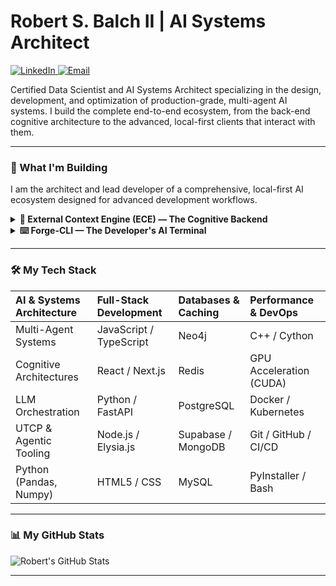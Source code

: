 # Robert S. Balch II | AI Systems Architect

<p align="left">
  <a href="https://www.linkedin.com/in/robert-balch-ii/" target="_blank">
    <img src="https://img.shields.io/badge/LinkedIn-0077B5?style=for-the-badge&logo=linkedin&logoColor=white" alt="LinkedIn"/>
  </a>
  <a href="mailto:robertbalchii.contact@gmail.com">
    <img src="https://img.shields.io/badge/Email-D14836?style=for-the-badge&logo=gmail&logoColor=white" alt="Email"/>
  </a>
</p>

Certified Data Scientist and AI Systems Architect specializing in the design, development, and optimization of production-grade, multi-agent AI systems. I build the complete end-to-end ecosystem, from the back-end cognitive architecture to the advanced, local-first clients that interact with them.

---

### 🚀 What I'm Building

I am the architect and lead developer of a comprehensive, local-first AI ecosystem designed for advanced development workflows.

<details>
<summary>
  <strong>🧠 External Context Engine (ECE) &mdash; The Cognitive Backend</strong>
</summary>

<br>

The ECE is a novel cognitive architecture featuring a tiered multi-agent system (Python, FastAPI) designed to provide persistent memory and context management for AI applications. It enables long-term reasoning and relationship recall without cloud dependencies.

-   **Core Architecture:** Designed the "Memory Cortex" using **Neo4j** for the knowledge graph (long-term memory), **Redis** for context caching (short-term memory), and specialized agents (Distiller, Archivist, QLearning) for intelligent data processing.
-   **On-Demand LLM Execution:** Implemented a `ModelManager` for on-demand LLM execution (supporting `llama.cpp` (GGUF), Ollama), optimizing resource usage by dynamically starting/stopping models while preserving an externalized persona (POML/JSON).
-   **Advanced Reasoning:** Engineered a **Markovian Thinking** architecture for deep reasoning, decoupling thinking length from context size via fixed-size chunks and textual state carryover.
-   **Performance Optimization:** Integrated performance optimization using **C++/Cython** for critical components identified via profiling (cProfile/snakeviz), achieving significant speedups in Q-table updates and pathfinding.

</details>

<details>
<summary>
  <strong>⌨️ Forge-CLI &mdash; The Developer's AI Terminal</strong>
</summary>

<br>

Forge-CLI is a local-first AI command-line tool (built with Python and Textual) that serves as an advanced development workflow assistant and the primary client for the ECE.

-   **Local-First Model Interface:** Engineered a multi-provider model interface prioritizing local-first execution (`llama.cpp`, Ollama, Docker Desktop Model Runner) with on-demand loading and full session context preservation via Redis.
-   **Decentralized Tooling:** Implemented a decentralized **UTCP (Universal Tool Calling Protocol)** client for dynamic tool discovery and execution, enabling seamless, namespaced communication with ECE agents (e.g., `filesystem.read_file`).
-   **Intelligent Automation:** Developed a tool automation layer with a pattern-based keyword detector to automatically execute tools from natural language prompts and enhance context before model processing.
-   **Developer-Centric Tools:** Integrated advanced tools, including a Git component for repository analysis and an **AST-based code analyzer** for Python.

</details>

---

### 🛠️ My Tech Stack

| AI & Systems Architecture | Full-Stack Development | Databases & Caching | Performance & DevOps |
| :--- | :--- | :--- | :--- |
| Multi-Agent Systems | JavaScript / TypeScript | Neo4j | C++ / Cython |
| Cognitive Architectures | React / Next.js | Redis | GPU Acceleration (CUDA) |
| LLM Orchestration | Python / FastAPI | PostgreSQL | Docker / Kubernetes |
| UTCP & Agentic Tooling | Node.js / Elysia.js | Supabase / MongoDB | Git / GitHub / CI/CD |
| Python (Pandas, Numpy) | HTML5 / CSS | MySQL | PyInstaller / Bash |

---

### 📊 My GitHub Stats

![Robert's GitHub Stats](https://github-readme-stats.vercel.app/api?username=RSBalchII&show_icons=true&theme=radical&rank_icon=github)

---

